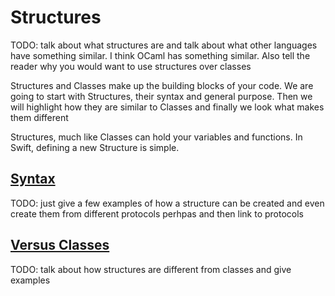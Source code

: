 # Structures

TODO: talk about what structures are and talk about what other languages have something similar. I think OCaml has something similar. Also tell the reader why you would want to use structures over classes

Structures and Classes make up the building blocks of your code. We are going to start with Structures, their syntax and general purpose. Then we will highlight how they are similar to Classes and finally we look what makes them different

Structures, much like Classes can hold your variables and functions. In Swift, defining a new Structure is simple. 

## [Syntax](#syntax)

TODO: just give a few examples of how a structure can be created and even create them from different protocols perhpas and then link to protocols

## [Versus Classes](#versus-classes)

TODO: talk about how structures are different from classes and give examples

